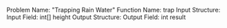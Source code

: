 Problem Name: "Trapping Rain Water"
Function Name: trap
Input Structure:
Input Field: int[] height
Output Structure: 
Output Field: int result